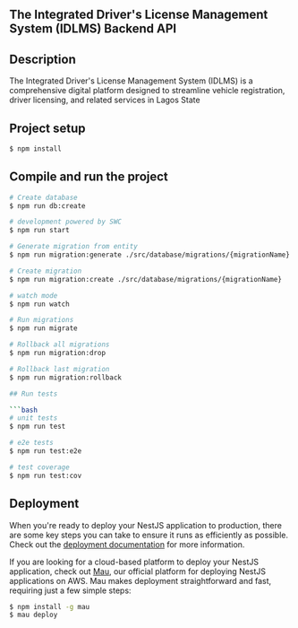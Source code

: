 ## The Integrated Driver's License Management System (IDLMS) Backend API
## Description

The Integrated Driver's License Management System (IDLMS) is a comprehensive digital platform designed to streamline vehicle registration, driver licensing, and related services in Lagos State

## Project setup

```bash
$ npm install
```

## Compile and run the project

```bash
# Create database
$ npm run db:create

# development powered by SWC
$ npm run start

# Generate migration from entity
$ npm run migration:generate ./src/database/migrations/{migrationName}

# Create migration
$ npm run migration:create ./src/database/migrations/{migrationName}

# watch mode
$ npm run watch

# Run migrations
$ npm run migrate

# Rollback all migrations
$ npm run migration:drop

# Rollback last migration
$ npm run migration:rollback

## Run tests

```bash
# unit tests
$ npm run test

# e2e tests
$ npm run test:e2e

# test coverage
$ npm run test:cov
```

## Deployment

When you're ready to deploy your NestJS application to production, there are some key steps you can take to ensure it runs as efficiently as possible. Check out the [deployment documentation](https://docs.nestjs.com/deployment) for more information.

If you are looking for a cloud-based platform to deploy your NestJS application, check out [Mau](https://mau.nestjs.com), our official platform for deploying NestJS applications on AWS. Mau makes deployment straightforward and fast, requiring just a few simple steps:

```bash
$ npm install -g mau
$ mau deploy
```

